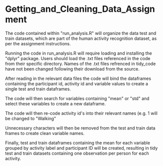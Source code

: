 # Getting_and_Cleaning_Data_Assignment

The code contained within "run_analysis.R" will organize the data test and train datasets, which are part of the human activity recognition dataset, as per the assignment instructions.

Running the code in run_analysis.R will require loading and installing  the "dplyr" package. Users should load the .txt files referenced in the code from their specific directory. Names of the .txt files refrenced in tidy_code have not been changed following their download from the source.

After reading in the relevant data files the code will bind the dataframes containing the participant id, activity id and variable values to create a single test and train dataframes.

The code will then search for variables containing "mean" or "std" and select these variables to create a new dataframe.

The code will then re-code activity id's into their relevant names (e.g. 1 will be changed to "Walking"

Unnecessary characters will then be removed from the test and train data frames to create clean variable names.

Finally, test and train dataframes containing the mean for each variable grouped by activity label and participant ID will be created, resulting in tidy test and train datasets containing one observation per person for each activity.
